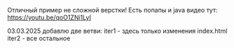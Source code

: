 Отличный пример не сложной верстки!
Есть попапы и java
видео тут:
https://youtu.be/qoO1ZNi1LyI 

03.03.2025 добавлю две ветви:
iter1 - здесь только изменения index.html
iter2 - все остальное